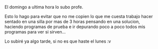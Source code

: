 El domingo a ultima hora lo subo profe.

Esto lo hago para evitar que no me copien lo que me cuesta trabajo hacer sentado en una
silla por mas de 3 horas pensando en una solucion, haciendo programas de prueba e ir
depurando poco a poco todos mis programas para ver si sirven...

Lo subiré ya algo tarde, si no es que haste el lunes :v